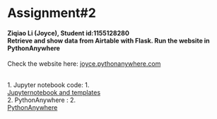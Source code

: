 # Assignment#2
<h4> Ziqiao Li (Joyce), Student id:1155128280
<br>Retrieve and show data from Airtable with Flask. Run the website in PythonAnywhere</h4>
Check the website here: <a href="http://joyce.pythonanywhere.com/" target="_blank">joyce.pythonanywhere.com</a>

<br>1. Jupyter notebook code:
1.<br>[Jupyternotebook and templates](https://github.com/Joyce630/com5940/tree/master/assignment%234/test%20basic%20auth)
<br>2. PythonAnywhere :
2.<br>[PythonAnywhere](joyce.pythonanywhere.com)

